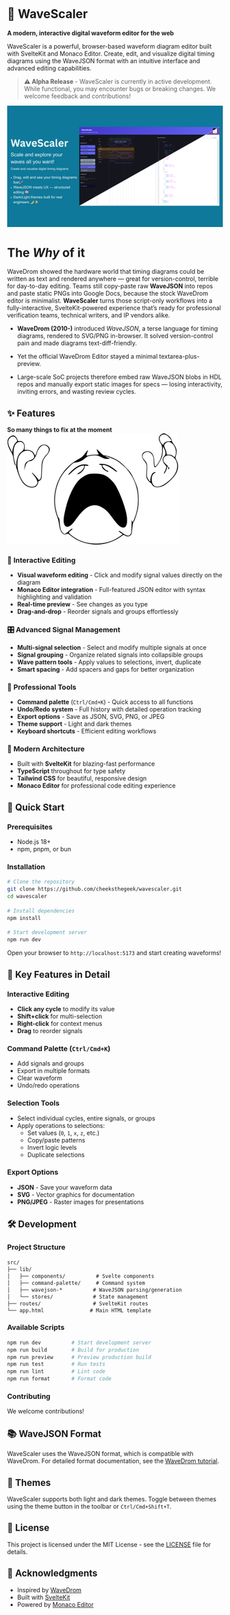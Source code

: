 # 🌊 WaveScaler

**A modern, interactive digital waveform editor for the web**

WaveScaler is a powerful, browser-based waveform diagram editor built with SvelteKit and Monaco Editor. Create, edit, and visualize digital timing diagrams using the WaveJSON format with an intuitive interface and advanced editing capabilities.

> **⚠️ Alpha Release** - WaveScaler is currently in active development. While functional, you may encounter bugs or breaking changes. We welcome feedback and contributions!

<!-- ![Waveform Editor Demo Video](https://via.placeholder.com/800x400/1a1a1a/ffffff?text=WaveScaler+Demo) -->

![banner](img/WaveScaler.png)


# The ***Why*** of it

WaveDrom showed the hardware world that timing diagrams could be written as text and rendered anywhere — great for version-control, terrible for day-to-day editing. Teams still copy-paste raw **WaveJSON** into repos and paste static PNGs into Google Docs, because the stock WaveDrom editor is minimalist. **WaveScaler** turns those script-only workflows into a fully-interactive, SvelteKit-powered experience that’s ready for professional verification teams, technical writers, and IP vendors alike. 

- **WaveDrom (2010-)** introduced *WaveJSON*, a terse language for timing diagrams, rendered to SVG/PNG in-browser.  It solved version-control pain and made diagrams text-diff-friendly. 

- Yet the official WaveDrom Editor stayed a minimal textarea-plus-preview.

- Large-scale SoC projects therefore embed raw WaveJSON blobs in HDL repos and manually export static images for specs — losing interactivity, inviting errors, and wasting review cycles.

## ✨ Features

**So many things to fix at the moment** ![](img/cooked.png)

### 🎨 **Interactive Editing**
- **Visual waveform editing** - Click and modify signal values directly on the diagram
- **Monaco Editor integration** - Full-featured JSON editor with syntax highlighting and validation
- **Real-time preview** - See changes as you type
- **Drag-and-drop** - Reorder signals and groups effortlessly

### 🎛️ **Advanced Signal Management**
- **Multi-signal selection** - Select and modify multiple signals at once
- **Signal grouping** - Organize related signals into collapsible groups
- **Wave pattern tools** - Apply values to selections, invert, duplicate
- **Smart spacing** - Add spacers and gaps for better organization

### 💫 **Professional Tools**
- **Command palette** (`Ctrl/Cmd+K`) - Quick access to all functions
- **Undo/Redo system** - Full history with detailed operation tracking
- **Export options** - Save as JSON, SVG, PNG, or JPEG
- **Theme support** - Light and dark themes
- **Keyboard shortcuts** - Efficient editing workflows

### 🚀 **Modern Architecture**
- Built with **SvelteKit** for blazing-fast performance
- **TypeScript** throughout for type safety
- **Tailwind CSS** for beautiful, responsive design
- **Monaco Editor** for professional code editing experience

## 🚀 Quick Start

### Prerequisites
- Node.js 18+ 
- npm, pnpm, or bun

### Installation

```bash
# Clone the repository
git clone https://github.com/cheeksthegeek/wavescaler.git
cd wavescaler

# Install dependencies
npm install

# Start development server
npm run dev
```

Open your browser to `http://localhost:5173` and start creating waveforms!

## 🎯 Key Features in Detail

### Interactive Editing
- **Click any cycle** to modify its value
- **Shift+click** for multi-selection
- **Right-click** for context menus
- **Drag** to reorder signals

### Command Palette (`Ctrl/Cmd+K`)
- Add signals and groups
- Export in multiple formats  
- Clear waveform
- Undo/redo operations

### Selection Tools
- Select individual cycles, entire signals, or groups
- Apply operations to selections:
  - Set values (`0`, `1`, `x`, `z`, etc.)  
  - Copy/paste patterns
  - Invert logic levels
  - Duplicate selections

### Export Options
- **JSON** - Save your waveform data
- **SVG** - Vector graphics for documentation
- **PNG/JPEG** - Raster images for presentations

## 🛠️ Development

### Project Structure
```
src/
├── lib/
│   ├── components/          # Svelte components
│   ├── command-palette/     # Command system
│   ├── wavejson-*          # WaveJSON parsing/generation
│   └── stores/             # State management
├── routes/                 # SvelteKit routes
└── app.html               # Main HTML template
```

### Available Scripts

```bash
npm run dev          # Start development server
npm run build        # Build for production  
npm run preview      # Preview production build
npm run test         # Run tests
npm run lint         # Lint code
npm run format       # Format code
```

### Contributing

We welcome contributions! 

## 📚 WaveJSON Format

WaveScaler uses the WaveJSON format, which is compatible with WaveDrom. For detailed format documentation, see the [WaveDrom tutorial](https://wavedrom.com/tutorial.html).

## 🎨 Themes

WaveScaler supports both light and dark themes. Toggle between themes using the theme button in the toolbar or `Ctrl/Cmd+Shift+T`.


## 📄 License

This project is licensed under the MIT License - see the [LICENSE](LICENSE) file for details.

## 🙏 Acknowledgments

- Inspired by [WaveDrom](https://wavedrom.com/) 
- Built with [SvelteKit](https://kit.svelte.dev/)
- Powered by [Monaco Editor](https://microsoft.github.io/monaco-editor/)
